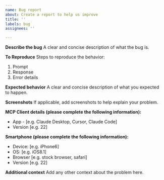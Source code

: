 ```yaml
---
name: Bug report
about: Create a report to help us improve
title: ''
labels: bug
assignees: ''

---
```


**Describe the bug**
A clear and concise description of what the bug is.

**To Reproduce**
Steps to reproduce the behavior:
1. Prompt
2. Response
3. Error details

**Expected behavior**
A clear and concise description of what you expected to happen.

**Screenshots**
If applicable, add screenshots to help explain your problem.

**MCP Client details (please complete the following information):**
 - App - [e.g. Claude Desktop, Cursor, Claude Code]
 - Version [e.g. 22]

**Smartphone (please complete the following information):**
 - Device: [e.g. iPhone6]
 - OS: [e.g. iOS8.1]
 - Browser [e.g. stock browser, safari]
 - Version [e.g. 22]

**Additional context**
Add any other context about the problem here.
